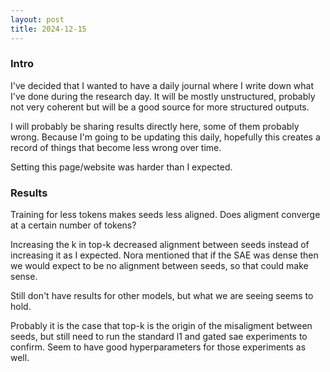 ```yaml
---
layout: post
title: 2024-12-15
---
```


### Intro

I've decided that I wanted to have a daily journal where I write down what I've done during the research day. It will be mostly unstructured, probably not very coherent but will be a good source for more structured outputs.

I will probably be sharing results directly here, some of them probably wrong. Because I'm going to be updating this daily, hopefully this creates a record of things that become less wrong over time.

Setting this page/website was harder than I expected.


### Results 


Training for less tokens makes seeds less aligned. Does aligment converge at a certain number of tokens?

Increasing the k in top-k decreased alignment between seeds instead of increasing it as I expected. Nora mentioned that if the SAE was dense then we would expect to be no alignment between seeds, so that could make sense. 

Still don't have results for other models, but what we are seeing seems to hold. 

Probably it is the case that top-k is the origin of the misaligment between seeds, but still need to run the standard l1 and gated sae experiments to confirm. Seem to have good hyperparameters for those experiments as well. 









